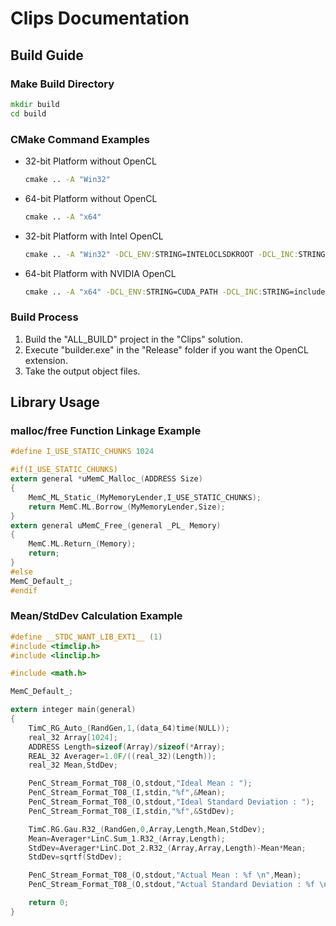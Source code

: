 ﻿# Clips Documentation

## Build Guide

### Make Build Directory

```cmd
mkdir build
cd build
```

### CMake Command Examples

* 32-bit Platform without OpenCL
  ```cmd
  cmake .. -A "Win32"
  ```

* 64-bit Platform without OpenCL
  ```cmd
  cmake .. -A "x64"
  ```

* 32-bit Platform with Intel OpenCL
  ```cmd
  cmake .. -A "Win32" -DCL_ENV:STRING=INTELOCLSDKROOT -DCL_INC:STRING=include -DCL_LIB:STRING=lib/x86
  ```

* 64-bit Platform with NVIDIA OpenCL
  ```cmd
  cmake .. -A "x64" -DCL_ENV:STRING=CUDA_PATH -DCL_INC:STRING=include -DCL_LIB:STRING=lib/x64
  ```

### Build Process

1. Build the "ALL_BUILD" project in the "Clips" solution.
2. Execute "builder.exe" in the "Release" folder if you want the OpenCL extension.
3. Take the output object files.

## Library Usage

### malloc/free Function Linkage Example

```c
#define I_USE_STATIC_CHUNKS 1024

#if(I_USE_STATIC_CHUNKS)
extern general *uMemC_Malloc_(ADDRESS Size)
{
	MemC_ML_Static_(MyMemoryLender,I_USE_STATIC_CHUNKS);
	return MemC.ML.Borrow_(MyMemoryLender,Size);
}
extern general uMemC_Free_(general _PL_ Memory)
{
	MemC.ML.Return_(Memory);
	return;
}
#else
MemC_Default_;
#endif
```

### Mean/StdDev Calculation Example

```c
#define __STDC_WANT_LIB_EXT1__ (1)
#include <timclip.h>
#include <linclip.h>

#include <math.h>

MemC_Default_;

extern integer main(general)
{
	TimC_RG_Auto_(RandGen,1,(data_64)time(NULL));
	real_32 Array[1024];
	ADDRESS Length=sizeof(Array)/sizeof(*Array);
	REAL_32 Averager=1.0F/((real_32)(Length));
	real_32 Mean,StdDev;

	PenC_Stream_Format_T08_(O,stdout,"Ideal Mean : ");
	PenC_Stream_Format_T08_(I,stdin,"%f",&Mean);
	PenC_Stream_Format_T08_(O,stdout,"Ideal Standard Deviation : ");
	PenC_Stream_Format_T08_(I,stdin,"%f",&StdDev);

	TimC.RG.Gau.R32_(RandGen,0,Array,Length,Mean,StdDev);
	Mean=Averager*LinC.Sum_1.R32_(Array,Length);
	StdDev=Averager*LinC.Dot_2.R32_(Array,Array,Length)-Mean*Mean;
	StdDev=sqrtf(StdDev);

	PenC_Stream_Format_T08_(O,stdout,"Actual Mean : %f \n",Mean);
	PenC_Stream_Format_T08_(O,stdout,"Actual Standard Deviation : %f \n",StdDev);

	return 0;
}
```
